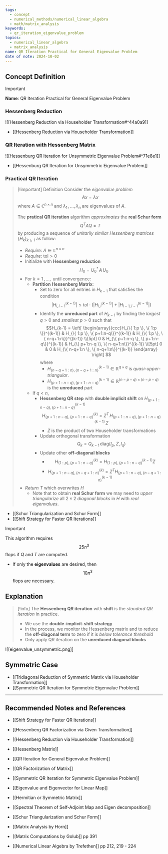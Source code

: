 ```yaml
---
tags:
  - concept
  - numerical_methods/numerical_linear_algebra
  - math/matrix_analysis
keywords:
  - qr_iteration_eigenvalue_problem
topics:
  - numerical_linear_algebra
  - matrix_analysis
name: QR Iteration Practical for General Eigenvalue Problem
date of note: 2024-10-02
---
```


## Concept Definition

>[!important]
>**Name**: QR Iteration Practical for General Eigenvalue Problem

### Hessenberg Reduction

![[Hessenberg Reduction via Householder Transformation#^44a0a9]]

- [[Hessenberg Reduction via Householder Transformation]]

### QR Iteration with Hessenberg Matrix

![[Hessenburg QR Iteration for Unsymmetric Eigenvalue Problem#^71e8e1]]

- [[Hessenburg QR Iteration for Unsymmetric Eigenvalue Problem]]



### Practical QR Iteration

>[!important] Definition
>Consider the *eigenvalue problem* $$Ax = \lambda x$$ where $A\in \mathbb{C}^{n\times n}$ and $\lambda_{1} \,{,}\ldots{,}\,\lambda_{n}$ are eigenvalues of $A$.
>
>The **pratical QR iteration** algorithm *approximates* the **real Schur form** $$Q^{T}AQ = T$$ by producing a sequence of *unitarily similar Hessenberg matrices* $\{H_{k}\}_{k\ge 1}$ as follow:
>- *Require*: $A\in \mathbb{C}^{n\times n}$
>- *Require*: $\text{tol} >0$
>- Initialize with **Hessenberg reduction** $$H_{0} = U_{0}^{*}\,A\,U_{0}$$
>- For $k=1\,{,}\ldots{,}\,$ until convergence:
>	- **Partition Hessenberg Matrix**:
>		- Set to zero for all entries in $H_{k-1}$ that satisfies the condition $$|H_{i,i-1}^{(k-1)}| \le \text{tol}\cdot \left(|H_{i,i}^{(k-1)}| + |H_{i-1, i-1}^{(k-1)}|\right)$$
>		- Identify the **unreduced part** of $H_{k-1}$ by finding the *largest* $q>0$ and *smallest* $p >0$ such that $$H_{k-1} = \left[ \begin{array}{ccc}H_{\{ 1:p \}, \{ 1:p \}}^{(k-1)} & H_{\{ 1:p \}, \{ p+1:n-q\}}^{(k-1)} &  H_{\{ 1:p \}, \{ n-q+1:n\}}^{(k-1)} \\[5pt] 0 & H_{\{ p+1:n-q \}, \{ p+1:n-q\}}^{(k-1)} &  H_{\{ p+1:n-q \}, \{ n-q+1:n\}}^{(k-1)} \\[5pt] 0 & 0 & H_{\{ n-q+1:n \}, \{ n-q+1:n\}}^{(k-1)} \end{array} \right] $$ where 
>			- $H_{\{ n-q+1:n \}, \{ n-q+1:n\}}^{(k-1)}\in \mathbb{R}^{q\times q}$ is *quasi-upper-triangular*.
>			- $H_{\{ p+1:n-q \}, \{ p+1:n-q\}}^{(k-1)}\in \mathbb{R}^{(n-p-q) \times (n-p-q)}$ is the **unreduced** part
>	- If $q < n$,  
>		- **Hessenberg QR step** with **double implicit shift** on $H_{\{ p+1:n-q \}, \{ p+1:n-q\}}^{(k-1)}$ $$H_{\{ p+1:n-q \}, \{ p+1:n-q\}}^{(k)} = Z^{T}\,H_{\{ p+1:n-q \}, \{ p+1:n-q\}}^{(k-1)}\,Z$$
>			- $Z$ is the product of two Householder transformations
>		- Update orthogonal transformation $$Q_{k} = Q_{k-1}\,\text{diag}(I_{p}, Z, I_{q})$$
>		- Update other **off-diagonal blocks**
>			- $$H_{\{ 1:p \}, \{ p+1:n-q \}}^{(k)} = H_{\{ 1:p \}, \{ p+1:n-q \}}^{(k-1)}Z$$
>			- $$H_{\{ p+1:n-q \}, \{ n-q+1:n\}}^{(k)} = Z^{T}H_{\{ p+1:n-q \}, \{ n-q+1:n\}}^{(k-1)}$$
>- *Return* $T$ which overwrites $H$
>	- Note that to obtain **real Schur form** we may need to *upper triangularize* all $2 \times 2$ *diagonal blocks* in $H$ with *real eigenvalues*.

- [[Schur Triangularization and Schur Form]]
- [[Shift Strategy for Faster QR Iterations]]

>[!important]
>This algorithm requires $$25n^3$$ flops if $Q$ and $T$ are computed. 
>- If only the **eigenvalues** are desired, then $$10n^3$$ flops are necessary.
## Explanation

>[!info]
>The **Hessenberg QR iteration** with **shift** is the *standard QR iteration* in practice.
>- We use the **double-implicit-shift strategy**
>- In the process, we monitor the Hessenberg matrix and to reduce the **off-diagonal term** to zero if it is *below tolerance threshold* 
>- Only apply QR iteration on the **unreduced diagonal blocks**

![[eigenvalue_unsymmetric.png]]

## Symmetric Case

- [[Tridiagonal Reduction of Symmetric Matrix via Householder Transformation]]
- [[Symmetric QR Iteration for Symmetric Eigenvalue Problem]]



-----------
##  Recommended Notes and References



- [[Shift Strategy for Faster QR Iterations]]
- [[Hessenberg QR Factorization via Given Transformation]]
- [[Hessenberg Reduction via Householder Transformation]]
- [[Hessenberg Matrix]]
- [[QR Iteration for General Eigenvalue Problem]]
- [[QR Factorization of Matrix]]

- [[Symmetric QR Iteration for Symmetric Eigenvalue Problem]]

- [[Eigenvalue and Eigenvector for Linear Map]]
- [[Hermitian or Symmetric Matrix]]
- [[Spectral Theorem of Self-Adjoint Map and Eigen decomposition]]
- [[Schur Triangularization and Schur Form]]


- [[Matrix Analysis by Horn]]
- [[Matrix Computations by Golub]] pp 391
- [[Numerical Linear Algebra by Trefethen]] pp 212, 219 - 224